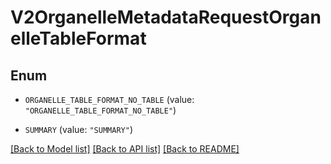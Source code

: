 # V2OrganelleMetadataRequestOrganelleTableFormat

## Enum


* `ORGANELLE_TABLE_FORMAT_NO_TABLE` (value: `"ORGANELLE_TABLE_FORMAT_NO_TABLE"`)

* `SUMMARY` (value: `"SUMMARY"`)


[[Back to Model list]](../README.md#documentation-for-models) [[Back to API list]](../README.md#documentation-for-api-endpoints) [[Back to README]](../README.md)


